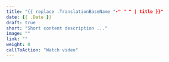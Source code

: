 ```yaml
---
title: "{{ replace .TranslationBaseName "-" " " | title }}"
date: {{ .Date }}
draft: true
short: "Short content description ..."
image: ""
link: ""
weight: 0
callToAction: "Watch video"
---
```


